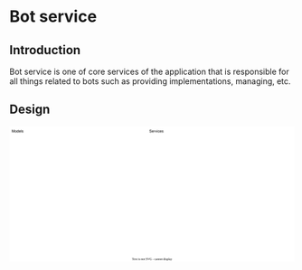 # Bot service
## Introduction
Bot service is one of core services of the application that is responsible for all things related to bots such as providing implementations, managing, etc.

## Design
![Design](docs/design.drawio.svg)  
